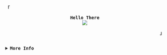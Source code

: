 <!-- Xh4hn Aesthetic GitHub Profile -->
<div align="justify">

<!-- Profile -->
<p align="left"><strong><samp>「</samp></strong></p>
  <p align="center">
    <samp>
      <b>
        Hello There
      </b>
      <br>
        <image src="https://readme-typing-svg.herokuapp.com?font=Iosevka&duration=7000&size=16&color=6791c9&pause=1000&width=550&lines=~+%3E+.%2Fusr%2Fbin%2Fwhoami+%3E+I'm+%2Bh2o%2C+a+linux+enthusiast+and+CTF+player.">      
      <br>
    </samp>
  </p>
<p align="right"><strong><samp>」</samp></strong></p>

<br>

<details>
<summary><samp><b>More Info</b></samp></summary>

<h2></h2><br>

<!-- Contact Me -->
<p align="center">
  <samp>
    [<a href="#">twitter</a>]
    [<a href="#">instagram</a>]
    [<a href="#">matrix</a>]
    [<a href="#">e-mail</a>]
  </samp>
</p>







